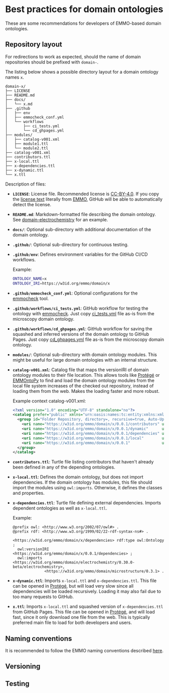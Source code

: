 # Best practices for domain ontologies
These are some recommendations for developers of EMMO-based domain ontologies.


## Repository layout
For redirections to work as expected, should the name of domain repositories should be prefixed with `domain-`.

The listing below shows a possible directory layout for a domain ontology names `x`.

```tree
domain-x/
├── LICENSE
├── README.md
├── docs/
│   └── x.md
├── .github
│   ├── env
│   ├── emmocheck_conf.yml
│   └── workflows
│       ├── ci_tests.yml
│       └── cd_ghpages.yml
├── modules/
│   ├── catalog-v001.xml
│   ├── module1.ttl
│   └── module2.ttl
├── catalog-v001.xml
├── contributors.ttl
├── x-local.ttl
├── x-dependencies.ttl
├── x-dynamic.ttl
└── x.ttl
```

Description of files:
- **`LICENSE`**: License file. Recommended license is [CC-BY-4.0].
  If you copy the [license text] literally from [EMMO], GitHub will be able to automatically detect the license.
- **`README.md`**: Markdown-formatted file describing the domain ontology.
  See [domain-electrochemistry] for an example.
- **`docs/`**: Optional sub-directory with additional documentation of the domain ontology.
- **`.github/`**: Optional sub-directory for continuous testing.
- **`.github/env`**: Defines environment variables for the GitHub CI/CD workflows.

  Example:
  ```bash
  ONTOLOGY_NAME=x
  ONTOLOGY_IRI=https://w3id.org/emmo/domain/x
  ```

- **`.github/emmocheck_conf.yml`**: Optional configurations for the [emmocheck] tool.
- **`.github/workflows/ci_tests.yml`**: GitHub workflow for testing the ontology with [emmocheck].
  Just copy [ci_tests.yml] file as-is from the microscopy domain ontology.
- **`.github/workflows/cd_ghpages.yml`**: GitHub workflow for saving the squashed and inferred versions of the domain ontology to GitHub Pages.
  Just copy [cd_ghpages.yml] file as-is from the microscopy domain ontology.
- **`modules/`**: Optional sub-directory with domain ontology modules.
  This might be useful for large domain ontologies with an internal structure.
- **`catalog-v001.xml`**: Catalog file that maps the versionIRI of domain ontology modules to their file location.
  This allows tools like [Protégé] or [EMMOntoPy] to find and load the domain ontology modules from the local file system increases of the checked out repository, instead of loading them from the web.
  Makes the loading faster and more robust.

  Example context catalog-v001.xml:
  ```xml
  <?xml version="1.0" encoding="UTF-8" standalone="no"?>
  <catalog prefer="public" xmlns="urn:oasis:names:tc:entity:xmlns:xml:catalog">
    <group id="Folder Repository, directory=, recursive=true, Auto-Update=false, version=2" prefer="public" xml:base="">
      <uri name="https://w3id.org/emmo/domain/x/0.0.1/contributors" uri="./contributors.ttl"/>
      <uri name="https://w3id.org/emmo/domain/x/0.0.1/dynamic"      uri="./x-dynamic.ttl"/>
      <uri name="https://w3id.org/emmo/domain/x/0.0.1/dependencies" uri="./x-external.ttl"/>
      <uri name="https://w3id.org/emmo/domain/x/0.0.1/local"        uri="./x-local.ttl"/>
      <uri name="https://w3id.org/emmo/domain/x/0.0.1"              uri="./x.ttl"/>
    </group>
  </catalog>
  ```
- **`contributors.ttl`**: Turtle file listing contributors that haven't already been defined in any of the depending ontologies.
- **`x-local.ttl`**: Defines the domain ontology, but does not import dependencies.
  If the domain ontology has modules, this file should import the modules using `owl:imports`.
  Otherwise, it defines the classes and properties.
- **`x-dependencies.ttl`**: Turtle file defining external dependencies.
  Imports dependent ontologies as well as `x-local.ttl`.

  Example:
  ```turtle
  @prefix owl: <http://www.w3.org/2002/07/owl#> .
  @prefix rdf: <http://www.w3.org/1999/02/22-rdf-syntax-ns#> .

  <https://w3id.org/emmo/domain/x/dependencies> rdf:type owl:Ontology ;
    owl:versionIRI <https://w3id.org/emmo/domain/x/0.0.1/dependencies> ;
    owl:imports <https://w3id.org/emmo/domain/electrochemistry/0.30.0-beta/electrochemistry>,
                <https://w3id.org/emmo/domain/microstructure/0.3.1> .
  ```
- **`x-dynamic.ttl`**: Imports `x-local.ttl` and `x-dependencies.ttl`.
  This file can be opened in [Protégé], but will load very slow since all dependencies will be loaded recursively.
  Loading it may also fail due to too many requests to GitHub.
- **`x.ttl`**: Imports `x-local.ttl` and squashed version of `x-dependencies.ttl` from GitHub Pages.
  This file can be opened in [Protégé], and will load fast, since it only download one file from the web.
  This is typically preferred main file to load for both developers and users.


## Naming conventions
It is recommended to follow the EMMO naming conventions described [here](https://github.com/emmo-repo/EMMO/blob/master/doc/EMMO_governance.md#emmo-conventions).


## Versioning


## Testing



[CC-BY-4.0]: https://creativecommons.org/licenses/by/4.0/
[license text]: https://raw.githubusercontent.com/emmo-repo/EMMO/refs/heads/master/LICENSE
[EMMO]: https://github.com/emmo-repo/EMMO
[domain-electrochemistry]: https://github.com/emmo-repo/domain-electrochemistry
[Protégé]: https://protege.stanford.edu/products.php#desktop-protege
[EMMOntoPy]: https://github.com/emmo-repo/EMMOntoPy
[emmocheck]: https://emmo-repo.github.io/EMMOntoPy/stable/tools-instructions/#emmocheck
[ci_tests.yml]: https://github.com/emmo-repo/domain-microscopy/blob/master/.github/workflows/ci_tests.yml
[cd_ghpages.yml]: https://github.com/emmo-repo/domain-microscopy/blob/master/.github/workflows/ci_tests.yml
